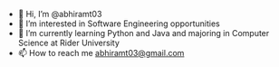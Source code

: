- 👋 Hi, I’m @abhiramt03
- 👀 I’m interested in Software Engineering opportunities
- 🌱 I’m currently learning Python and Java and majoring in Computer Science at Rider University
- 📫 How to reach me abhiramt03@gmail.com

<!---
abhiramt03/abhiramt03 is a ✨ special ✨ repository because its `README.md` (this file) appears on your GitHub profile.
You can click the Preview link to take a look at your changes.
--->
